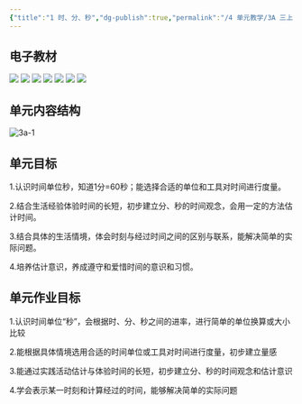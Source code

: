 ```yaml
---
{"title":"1 时、分、秒","dg-publish":true,"permalink":"/4 单元教学/3A 三上/1 时、分、秒/","dgPassFrontmatter":true,"noteIcon":""}
---
```




## 电子教材

<p class="grid-4">
	<img loading="lazy" decoding="async" src="https://book.pep.com.cn/1221001301141/files/mobile/8.jpg">
	<img loading="lazy" decoding="async" src="https://book.pep.com.cn/1221001301141/files/mobile/9.jpg">
	<img loading="lazy" decoding="async" src="https://book.pep.com.cn/1221001301141/files/mobile/10.jpg">
	<img loading="lazy" decoding="async" src="https://book.pep.com.cn/1221001301141/files/mobile/11.jpg">
	<img loading="lazy" decoding="async" src="https://book.pep.com.cn/1221001301141/files/mobile/12.jpg">
	<img loading="lazy" decoding="async" src="https://book.pep.com.cn/1221001301141/files/mobile/13.jpg">
	<img loading="lazy" decoding="async" src="https://book.pep.com.cn/1221001301141/files/mobile/14.jpg">
</p>

## 单元内容结构

![3a-1](https://r2.edui123.com/2023/05/3a-1.png)

## 单元目标

1.认识时间单位秒，知道1分=60秒；能选择合适的单位和工具对时间进行度量。

2.结合生活经验体验时间的长短，初步建立分、秒的时间观念，会用一定的方法估计时间。

3.结合具体的生活情境，体会时刻与经过时间之间的区别与联系，能解决简单的实际问题。

4.培养估计意识，养成遵守和爱惜时间的意识和习惯。

## 单元作业目标

1.认识时间单位“秒”，会根据时、分、秒之间的进率，进行简单的单位换算或大小比较

2.能根据具体情境选用合适的时间单位或工具对时间进行度量，初步建立量感

3.能通过实践活动估计与体验时间的长短，初步建立分、秒的时间观念和估计意识

4.学会表示某一时刻和计算经过的时间，能够解决简单的实际问题

